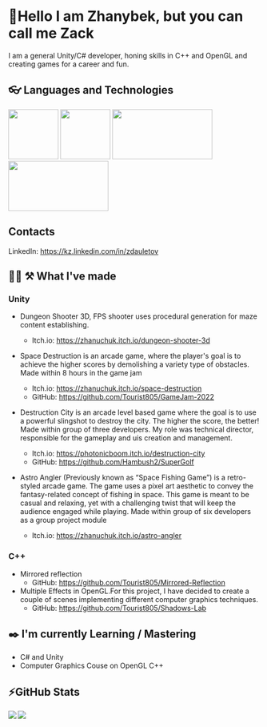 # :mandarin:Hello I am Zhanybek, but you can call me Zack

I am a general Unity/C# developer, honing skills in C++ and OpenGL and creating games for a career and fun.

## 👓 Languages and Technologies

<div>
  <img src="https://seeklogo.com/images/C/c-sharp-c-logo-02F17714BA-seeklogo.com.png" height="100"/>
	<img src="https://seeklogo.com/images/C/c-logo-43CE78FF9C-seeklogo.com.png" height="100"/>
	<img src="https://upload.wikimedia.org/wikipedia/commons/thumb/1/19/Unity_Technologies_logo.svg/2560px-Unity_Technologies_logo.svg.png" width="200" height="100"/>
	<img src="https://upload.wikimedia.org/wikipedia/commons/thumb/e/e9/Opengl-logo.svg/2560px-Opengl-logo.svg.png" width="200" height="100"/>
</div>

## Contacts
LinkedIn: https://kz.linkedin.com/in/zdauletov

## :golfing_woman: :hammer_and_pick: What I've made

### Unity
- Dungeon Shooter 3D, FPS shooter uses procedural generation for maze content establishing.
  - Itch.io: https://zhanuchuk.itch.io/dungeon-shooter-3d
 
  
- Space Destruction is an arcade game, where the player's goal is to achieve the higher scores by demolishing a variety type of obstacles.
  Made within 8 hours in the game jam
  - Itch.io: https://zhanuchuk.itch.io/space-destruction
  - GitHub: https://github.com/Tourist805/GameJam-2022

- Destruction City is an arcade level based game where the goal is to use a powerful slingshot to destroy the city. The higher the score, the better!
  Made within  group of three developers. My role was technical director, responsible for the gameplay and uis creation and management.
  - Itch.io: https://photonicboom.itch.io/destruction-city
  - GitHub: https://github.com/Hambush2/SuperGolf
 
- Astro Angler (Previously known as “Space Fishing Game”) is a retro-styled arcade game.
  The game uses a pixel art aesthetic to convey the fantasy-related concept of fishing in space.
  This game is meant to be casual and relaxing, yet with a challenging twist that will keep the audience engaged while playing. 
  Made within  group of six developers as a group project module
  - Itch.io: https://zhanuchuk.itch.io/astro-angler

### C++
- Mirrored reflection
  - GitHub: https://github.com/Tourist805/Mirrored-Reflection
- Multiple Effects in OpenGL.For this project, I have decided to create a couple of scenes implementing different computer graphics techniques.
  - GitHub: https://github.com/Tourist805/Shadows-Lab
  
 ## :black_nib: I'm currently Learning / Mastering

- C# and Unity
- Computer Graphics Couse on OpenGL C++

## ⚡GitHub Stats
<!-- Credit to https://github.com/anuraghazra/github-readme-stats -->
<div>
    <img align="left" src="https://github-readme-stats.vercel.app/api?username=Tourist805&count_private=true&show_icons=true&theme=react" />
    <img align="left" src="https://github-readme-stats.vercel.app/api/top-langs/?username=Tourist805&langs_count=5&theme=react" />
</div>


